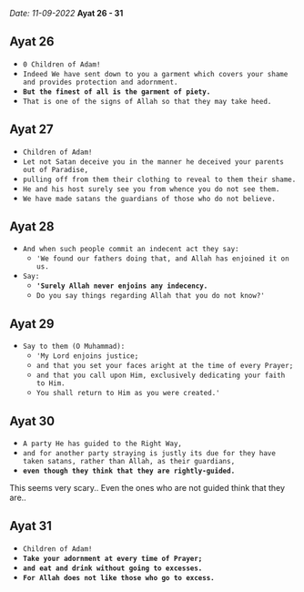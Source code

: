 *Date: 11-09-2022*
**Ayat 26 - 31**

## Ayat 26

- `0 Children of Adam!`
- `Indeed We have sent down to you a garment which covers your shame and provides protection and adornment.`
- **`But the finest of all is the garment of piety.`**
- `That is one of the signs of Allah so that they may take heed.`

## Ayat 27

- `Children of Adam!`
- `Let not Satan deceive you in the manner he deceived your parents out of Paradise,`
- `pulling off from them their clothing to reveal to them their shame.`
- `He and his host surely see you from whence you do not see them.`
- `We have made satans the guardians of those who do not believe.`

## Ayat 28

- `And when such people commit an indecent act they say:`
  - `'We found our fathers doing that, and Allah has enjoined it on us.`
- `Say:`
  - **`'Surely Allah never enjoins any indecency.`**
  - `Do you say things regarding Allah that you do not know?'`

## Ayat 29

- `Say to them (O Muhammad):`
  - `'My Lord enjoins justice;`
  - `and that you set your faces aright at the time of every Prayer;`
  - `and that you call upon Him, exclusively dedicating your faith to Him.`
  - `You shall return to Him as you were created.'`

## Ayat 30

- `A party He has guided to the Right Way,`
- `and for another party straying is justly its due for they have taken satans, rather than Allah, as their guardians,`
- **`even though they think that they are rightly-guided.`**

This seems very scary.. Even the ones who are not guided think that they are..

## Ayat 31

- `Children of Adam!`
- **`Take your adornment at every time of Prayer;`**
- **`and eat and drink without going to excesses.`**
- **`For Allah does not like those who go to excess.`**